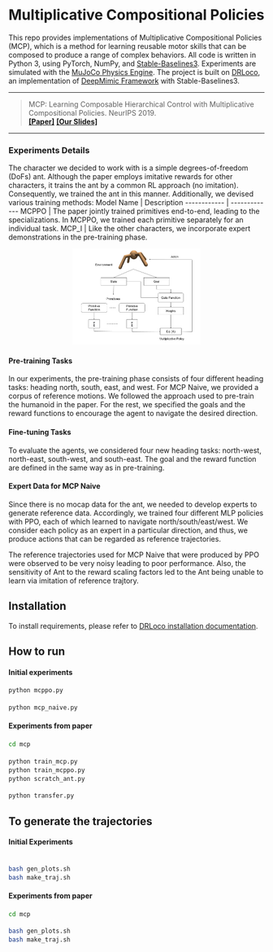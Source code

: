 # Multiplicative Compositional Policies

This repo provides implementations of Multiplicative Compositional Policies (MCP), which is a method for learning reusable motor skills that can be composed to produce a range of complex behaviors. All code is written in Python 3, using PyTorch, NumPy, and [Stable-Baselines3](https://stable-baselines3.readthedocs.io). Experiments are simulated with the [MuJoCo Physics Engine](https://mujoco.org/). The project is built on [DRLoco](https://drloco.readthedocs.io), an implementation of [DeepMimic Framework](https://github.com/xbpeng/DeepMimic) with Stable-Baselines3.

---

>  MCP: Learning Composable Hierarchical Control with Multiplicative Compositional Policies. NeurIPS 2019. <br /> 
>  __[[Paper]](https://arxiv.org/abs/1905.09808)__
>  __[[Our Slides]](https://docs.google.com/presentation/d/1tMgFI78meWU23zfVR2MUig-pUVMZxJSuFMHfaYTWsKE/edit?usp=sharing)__

---

### Experiments Details
The character we decided to work with is a simple degrees-of-freedom (DoFs) ant. Although the paper employs imitative rewards for other characters, it trains the ant by a common RL approach (no imitation). Consequently, we trained the ant in this manner. Additionally, we devised various training methods:
Model Name | Description
------------ | -------------
MCPPO | The paper jointly trained primitives end-to-end, leading to the specializations. In MCPPO, we trained each primitive separately for an individual task. 
MCP_I | Like the other characters, we incorporate expert demonstrations in the pre-training phase.
<p align="center">
<img src="archi.png" alt="An illustraion of the method" title="An illustraion of the method" width = "50%"/>
</p>


#### Pre-training Tasks
In our experiments, the pre-training phase consists of four different heading tasks: heading north, south, east, and west. For MCP Naive, we provided a corpus of reference motions. We followed the approach used to pre-train the humanoid in the paper. For the rest, we specified the goals and the reward functions to encourage the agent to navigate the desired direction.

#### Fine-tuning Tasks
To evaluate the agents, we considered four new heading tasks: north-west, north-east, south-west, and south-east. The goal and the reward function are defined in the same way as in pre-training.


#### Expert Data for MCP Naive
Since there is no mocap data for the ant, we needed to develop experts to generate reference data. Accordingly, we trained four different MLP policies with PPO, each of which learned to navigate north/south/east/west. We consider each policy as an expert in a particular direction, and thus, we produce actions that can be regarded as reference trajectories.

The reference trajectories used for MCP Naive that were produced by PPO were observed to be very noisy leading to poor performance. Also, the sensitivity of Ant to the reward scaling factors led to the Ant being unable to learn via imitation of reference trajtory.



## Installation
To install requirements, please refer to [DRLoco installation documentation](https://drloco.readthedocs.io/en/latest/main/install.html).

## How to run

#### Initial experiments

```sh
python mcppo.py

python mcp_naive.py
```

#### Experiments from paper

```sh
cd mcp

python train_mcp.py
python train_mcppo.py
python scratch_ant.py

python transfer.py
```

## To generate the trajectories


#### Initial Experiments
```sh

bash gen_plots.sh
bash make_traj.sh
```

#### Experiments from paper
```sh
cd mcp

bash gen_plots.sh
bash make_traj.sh
```
